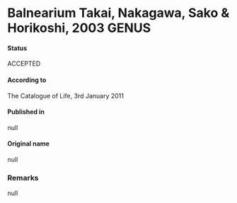 # Balnearium Takai, Nakagawa, Sako & Horikoshi, 2003 GENUS

#### Status
ACCEPTED

#### According to
The Catalogue of Life, 3rd January 2011

#### Published in
null

#### Original name
null

### Remarks
null
